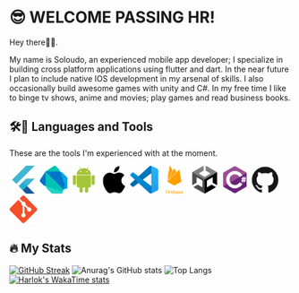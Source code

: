 # 😎 WELCOME PASSING HR!

Hey there✌🏾.

My name is Soloudo, an experienced mobile app developer; I specialize in building cross platform applications using flutter and dart. In the near future I plan to include native IOS development in my arsenal of skills. I also occasionally build awesome games with unity and C#. In my free time I like to binge tv shows, anime and movies; play games and read business books. 

## 🛠️💎 Languages and Tools
These are the tools I'm experienced with at the moment.

<div class="row">
  <img src="https://github.com/devicons/devicon/blob/master/icons/flutter/flutter-original.svg" alt="Flutter" width="50" height="50">
  <img src="https://github.com/devicons/devicon/blob/master/icons/dart/dart-original.svg" alt="Dart" width="50" height="50">
  <img src="https://github.com/devicons/devicon/blob/master/icons/android/android-plain.svg" alt="Android" width="50" height="50">
  <img src="https://github.com/devicons/devicon/blob/master/icons/apple/apple-original.svg" alt="Apple" width="50" height="50">
  <img src="https://github.com/devicons/devicon/blob/master/icons/vscode/vscode-original.svg" alt="VScode" width="50" height="50">
  <img src="https://github.com/devicons/devicon/blob/master/icons/firebase/firebase-plain-wordmark.svg" alt="Firebase" width="50" height="50">
  <img src="https://github.com/devicons/devicon/blob/master/icons/unity/unity-original.svg" alt="Unity" width="50" height="50">
  <img src="https://github.com/devicons/devicon/blob/master/icons/csharp/csharp-original.svg" alt="C#" width="50" height="50">
  <img src="https://github.com/devicons/devicon/blob/master/icons/github/github-original.svg" alt="Github" width="50" height="50">
  <img src="https://github.com/devicons/devicon/blob/master/icons/git/git-original.svg" alt="Git" width="50" height="50">
</div>

## 🔥 My Stats
[![GitHub Streak](https://streak-stats.demolab.com?user=Slidoboss&theme=dracula&border_radius=30&date_format=j%20M%5B%20Y%5D)](https://git.io/streak-stats)
![Anurag's GitHub stats](https://github-readme-stats.vercel.app/api?username=Slidoboss&show_icons=true&theme=dracula&border_radius=30)
![Top Langs](https://github-readme-stats.vercel.app/api/top-langs/?username=Slidoboss&layout=compact&theme=dracula&border_radius=30)
[![Harlok's WakaTime stats](https://github-readme-stats.vercel.app/api/wakatime?username=@Slidoboss&theme=dracula&border_radius=30)](https://github.com/anuraghazra/github-readme-stats)
<!---
Slidoboss/Slidoboss is a ✨ special ✨ repository because its `README.md` (this file) appears on your GitHub profile.
You can click the Preview link to take a look at your changes.
--->
